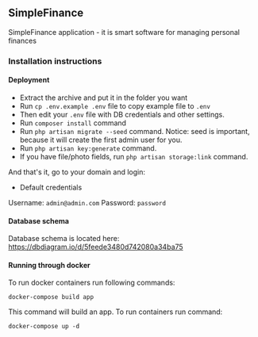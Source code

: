 ## SimpleFinance

SimpleFinance application - it is smart software for managing personal finances

### Installation instructions

#### Deployment
- Extract the archive and put it in the folder you want
- Run `cp .env.example .env` file to copy example file to `.env`
- Then edit your `.env` file with DB credentials and other settings.
- Run `composer install` command
- Run `php artisan migrate --seed` command.
Notice: seed is important, because it will create the first admin user for you.
- Run `php artisan key:generate` command.
- If you have file/photo fields, run `php artisan storage:link` command.

And that's it, go to your domain and login:

- Default credentials

Username: `admin@admin.com`
Password: `password`

#### Database schema
Database schema is located here: https://dbdiagram.io/d/5feede3480d742080a34ba75

#### Running through docker

To run docker containers run following commands:

`docker-compose build app`

This command will build an app. To run containers run command:

`docker-compose up -d`
